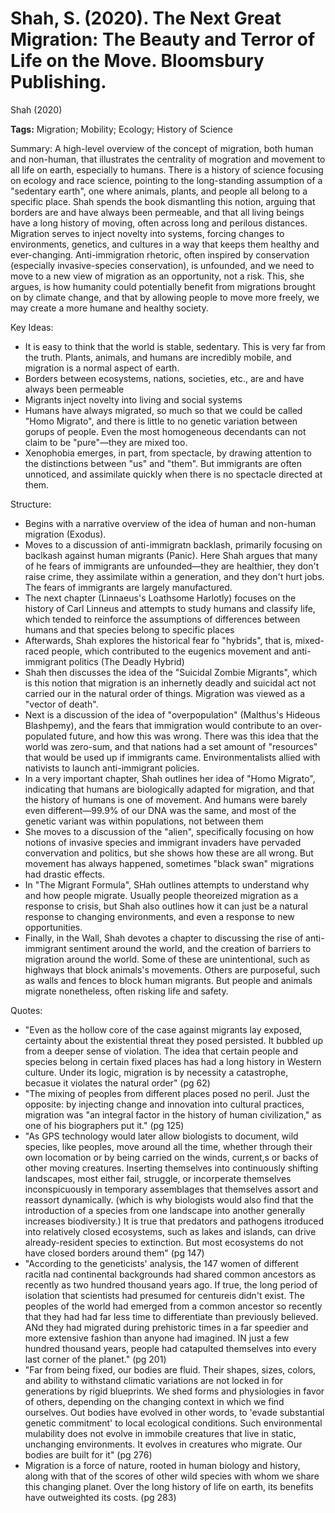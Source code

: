 # Shah, S. (2020). The Next Great Migration: The Beauty and Terror of Life on the Move. Bloomsbury Publishing.

Shah (2020)

**Tags:** Migration; Mobility; Ecology; History of Science


Summary: A high-level overview of the concept of migration, both human and non-human, that illustrates the centrality of mogration and movement to all life on earth, especially to humans. There is a history of science focusing on ecology and race science, pointing to the long-standing assumption of a "sedentary earth", one where animals, plants, and people all belong to a specific place. Shah spends the book dismantling this notion, arguing that borders are and have always been permeable, and that all living beings have a long history of moving, often across long and perilous distances. Migration serves to inject novelty into systems, forcing changes to environments, genetics, and cultures in a way that keeps them healthy and ever-changing. Anti-immigration rhetoric, often inspired by conservation (especially invasive-species conservation), is unfounded, and we need to move to a new view of migration as an opportunity, not a risk. This, she argues, is how humanity could potentially benefit from migrations brought on by climate change, and that by allowing people to move more freely, we may create a more humane and healthy society. 

Key Ideas:
- It is easy to think that the world is stable, sedentary. This is very far from the truth. Plants, animals, and humans are incredibly mobile, and migration is a normal aspect of earth. 
- Borders between ecosystems, nations, societies, etc., are and have always been permeable
- Migrants inject novelty into living and social systems
- Humans have always migrated, so much so that we could be called "Homo Migrato", and there is little to no genetic variation between gorups of people. Even the most homogeneous decendants can not claim to be "pure"—they are mixed too.
- Xenophobia emerges, in part, from spectacle, by drawing attention to the distinctions between "us" and "them". But immigrants are often unnoticed, and assimilate quickly when there is no spectacle directed at them.  


Structure:
- Begins with a narrative overview of the idea of human and non-human migration (Exodus).
- Moves to a discussion of anti-immigratn backlash, primarily focusing on baclkash against human migrants (Panic). Here Shah argues that many of he fears of immigrants are unfounded—they are healthier, they don't raise crime, they assimilate within a generation, and they don't hurt jobs. The fears of immigrants are largely manufactured. 
- The next chapter (Linnaeus's Loathsome Harlotly) focuses on the history of Carl Linneus and attempts to study humans and classify life, which tended to reinforce the assumptions of differences between humans and that species belong to specific places 
- Afterwards, Shah explores the historical fear fo "hybrids", that is, mixed-raced people, which contributed to the eugenics movement and anti-immigrant politics (The Deadly Hybrid)
- Shah then discusses the idea of the "Suicidal Zombie Migrants", which is this notion that migration is an inhernetly deadly and suicidal act not carried our in the natural order of things. Migration was viewed as a "vector of death". 
- Next is a discussion of the idea of "overpopulation" (Malthus's Hideous Blashpemy), and the fears that immigration would contribute to an over-populated future, and how this was wrong. There was this idea that the world was zero-sum, and that nations had a set amount of "resources" that would be used up if immigrants came. Environmentalists allied with nativists to launch anti-immigrant policies. 
- In a very important chapter, Shah outlines her idea of "Homo Migrato", indicating that humans are biologically adapted for migration, and that the history of humans is one of movement. And humans were barely even different—99.9% of our DNA was the same, and most of the genetic variant was within populations, not between them
- She moves to a discussion of the "alien", specifically focusing on how notions of invasive species and immigrant invaders have pervaded convervation and politics, but she shows how these are all wrong. But movement has always happened, sometimes "black swan" migrations had drastic effects. 
- In "The Migrant Formula", SHah outlines attempts to understand why and how people migrate. Usually people theoreized migration as a response to crisis, but Shah also outlines how it can just be a natural response to changing environments, and even a response to new opportunities. 
- Finally, in the Wall, Shah devotes a chapter to discussing the rise of anti-immigrant sentiment around the world, and the creation of barriers to migration around the world. Some of these are unintentional, such as highways that block animals's movements. Others are purposeful, such as walls and fences to block human migrants. But people and animals migrate nonetheless, often risking life and safety. 


Quotes:
- "Even as the hollow core of the case against migrants lay exposed, certainty about the existential threat they posed persisted. It bubbled up from a deeper sense of violation. The idea that certain people and species belong in certain fixed places has had a long history in Western culture. Under its logic, migration is by necessity a catastrophe, becasue it violates the natural order" (pg 62)
- "The mixing of peoples from different places posed no peril. Just the opposite: by injecting change and innovation into cultural practices, migration was "an integral factor in the history of human civilization," as one of his biographers put it." (pg 125)
- "As GPS technology would later allow biologists to document, wild species, like peoples, move around all the time, whether through their own locomation or by being carried on the winds, current,s or backs of other moving creatures. Inserting themselves into continuously shifting landscapes, most either fail, struggle, or incorperate themselves inconspicuously in temporary assemblages that themselves assort and reassort dynamically. (which is why biologists would also find that the introduction of a species from one landscape into another generally increases biodiversity.) It is true that predators and pathogens itroduced into relatively closed ecosystems, such as lakes and islands, can drive already-resident species to extinction. But most ecosystems do not have closed borders around them" (pg 147)
- "According to the geneticists' analysis, the 147 women of different racitla nad continental backgrounds had shared common ancestors as recently as two hundred thousand years ago. If true, the long period of isolation that scientists had presumed for centureis didn't exist. The peoples of the world had emerged from a common ancestor so recently that they had had far less time to differentiate than previously believed. ANd they had migrated during prehistoric times in a far speedier and more extensive fashion than anyone had imagined. IN just a few hundred thousand years, people had catapulted themselves into every last corner of the planet." (pg 201)
- "Far from being fixed, our bodies are fluid. Their shapes, sizes, colors, and ability to withstand climatic variations are not locked in for generations by rigid blueprints. We shed forms and physiologies in favor of others, depending on the changing context in which we find ourselves. Out bodies have evolved in other words, to 'evade substantial genetic commitment' to local ecological conditions. Such environmental mulability does not evolve in immobile creatures that live in static, unchanging environments. It evolves in creatures who migrate. Our bodies are built for it" (pg 276)
- Migration is a force of nature, rooted in human biology and history, along with that of the scores of other wild species with whom we share this changing planet. Over the long history of life on earth, its benefits have outweighted its costs. (pg 283)

